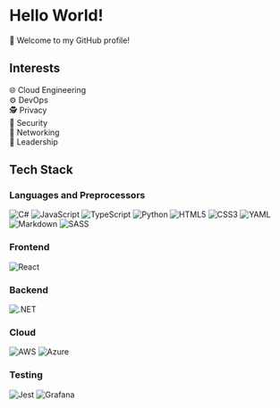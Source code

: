 # Hello World!
👋 Welcome to my GitHub profile!

## Interests
🌐 Cloud Engineering<br/>
⚙️ DevOps<br/>
🕵️ Privacy<br/>
🔐 Security<br/>
🔌 Networking<br/>
🌟 Leadership

## Tech Stack

### Languages and Preprocessors
 ![C#](https://img.shields.io/badge/C%23-239120.svg?style=for-the-badge&logo=csharp&logoColor=white)
 ![JavaScript](https://img.shields.io/badge/javascript-323330.svg?style=for-the-badge&logo=javascript&logoColor=%23F7DF1E)
 ![TypeScript](https://img.shields.io/badge/typescript-294E80.svg?style=for-the-badge&logo=typescript&logoColor=white)
 ![Python](https://img.shields.io/badge/python-3670A0.svg?style=for-the-badge&logo=python&logoColor=ffd43b)
 ![HTML5](https://img.shields.io/badge/html5-E34F26.svg?style=for-the-badge&logo=html5&logoColor=white)
 ![CSS3](https://img.shields.io/badge/css3-1572B6.svg?style=for-the-badge&logo=css3&logoColor=white)
 ![YAML](https://img.shields.io/badge/yaml-%231A171B.svg?style=for-the-badge&logo=yaml&logoColor=white)
 ![Markdown](https://img.shields.io/badge/markdown-%23000000.svg?style=for-the-badge&logo=markdown&logoColor=white)
 ![SASS](https://img.shields.io/badge/SASS-hotpink.svg?style=for-the-badge&logo=SASS&logoColor=white)

### Frontend
 ![React](https://img.shields.io/badge/react-%2320232a.svg?style=for-the-badge&logo=react&logoColor=%2361DAFB)

### Backend
 ![.NET](https://img.shields.io/badge/.NET-5C2D91.svg?style=for-the-badge&logo=.net&logoColor=white)

### Cloud
 ![AWS](https://img.shields.io/badge/AWS-232F3E.svg?style=for-the-badge&logo=amazon-aws&logoColor=white)
 ![Azure](https://img.shields.io/badge/azure-%230072C6.svg?style=for-the-badge&logo=microsoftazure&logoColor=white)

### Testing
 ![Jest](https://img.shields.io/badge/jest-%23C21325.svg?style=for-the-badge&logo=jest&logoColor=white)
 ![Grafana](https://img.shields.io/badge/grafana-%23F46800.svg?style=for-the-badge&logo=grafana&logoColor=white)
